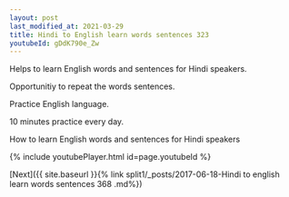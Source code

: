 ```yaml
---
layout: post
last_modified_at: 2021-03-29
title: Hindi to English learn words sentences 323 
youtubeId: gDdK790e_Zw
---
```

 
 
Helps to learn English words and sentences for Hindi speakers.

Opportunitiy to repeat the words sentences. 

Practice English language. 
 
10 minutes practice every day. 
 
How to learn English words and sentences for Hindi speakers 
 
{% include youtubePlayer.html id=page.youtubeId %}
 
 
[Next]({{ site.baseurl }}{% link  split1/_posts/2017-06-18-Hindi to english learn words sentences 368 .md%})
 
